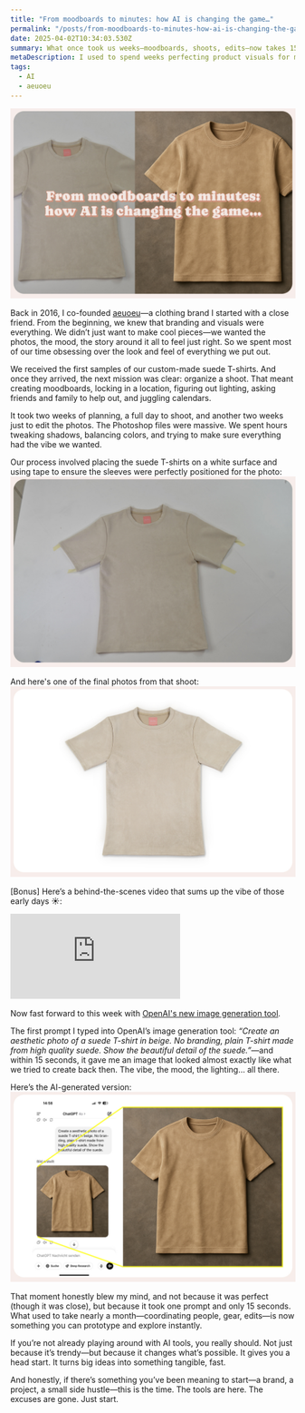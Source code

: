 ```yaml
---
title: "From moodboards to minutes: how AI is changing the game…"
permalink: "/posts/from-moodboards-to-minutes-how-ai-is-changing-the-game/"
date: 2025-04-02T10:34:03.530Z
summary: What once took us weeks—moodboards, shoots, edits—now takes 15 seconds with AI. It’s not just faster; it’s a whole new way of creating.
metaDescription: I used to spend weeks perfecting product visuals for my clothing brand. Now, with AI, I can generate near-identical images in seconds—and it’s changing everything.
tags:
  - AI
  - aeuoeu
---
```


![A side-by-side comparison of two beige suede T-shirts. The left side shows a real T-shirt laid flat on a light surface, while the right side displays a digitally rendered T-shirt on a textured brown background. Overlaid text reads: “From moodboards to minutes: how AI is changing the game…” in a retro-style pink and white font.](/src/assets/img/aeuoeu_ai_0.jpg "A side-by-side comparison of two beige suede T-shirts. The left side shows a real T-shirt laid flat on a light surface, while the right side displays a digitally rendered T-shirt on a textured brown background. Overlaid text reads: “From moodboards to minutes: how AI is changing the game…” in a retro-style pink and white font.")

Back in 2016, I co-founded [aeuoeu](https://aeuo.eu)—a clothing brand I started with a close friend. From the beginning, we knew that branding and visuals were everything. We didn’t just want to make cool pieces—we wanted the photos, the mood, the story around it all to feel just right. So we spent most of our time obsessing over the look and feel of everything we put out.

We received the first samples of our custom-made suede T-shirts. And once they arrived, the next mission was clear: organize a shoot. That meant creating moodboards, locking in a location, figuring out lighting, asking friends and family to help out, and juggling calendars.

It took two weeks of planning, a full day to shoot, and another two weeks just to edit the photos. The Photoshop files were massive. We spent hours tweaking shadows, balancing colors, and trying to make sure everything had the vibe we wanted.

Our process involved placing the suede T-shirts on a white surface and using tape to ensure the sleeves were perfectly positioned for the photo:
![A beige suede T-shirt laid flat on a light gray surface, with the sleeves lightly taped down. The shirt has a soft texture and a pink label inside the collar. The photo looks unedited.](/src/assets/img/aeuoeu_ai_1.jpg "A beige suede T-shirt laid flat on a light gray surface, with the sleeves lightly taped down. The shirt has a soft texture and a pink label inside the collar.")

And here's one of the final photos from that shoot:
![A beige suede T-shirt laid flat against a clean, bright white background with rounded frame edges. The shirt has a soft, velvety texture and a small pink tag inside the collar. The photo looks edited and professional, ready to be used for a webshop.](/src/assets/img/aeuoeu_ai_2.jpg "A beige suede T-shirt laid flat against a clean, bright white background with rounded frame edges. The shirt has a soft, velvety texture and a small pink tag inside the collar.")

[Bonus] Here’s a behind-the-scenes video that sums up the vibe of those early days ☀️:

<div class="video-responsive-wrapper">
  <iframe 
    src="https://youtube.com/embed/JQ_m--sShMc?si=DhoSNENkM3fwTgvS" 
    title="Behind the scenes of aeuoeu" 
    frameborder="0" 
    allow="accelerometer; autoplay; clipboard-write; encrypted-media; gyroscope; picture-in-picture; web-share" 
    referrerpolicy="strict-origin-when-cross-origin" 
    allowfullscreen
  ></iframe>
</div>

Now fast forward to this week with [OpenAI's new image generation tool](https://openai.com/index/introducing-4o-image-generation/).

The first prompt I typed into OpenAI’s image generation tool: _“Create an aesthetic photo of a suede T-shirt in beige. No branding, plain T-shirt made from high quality suede. Show the beautiful detail of the suede.”_—and within 15 seconds, it gave me an image that looked almost exactly like what we tried to create back then. The vibe, the mood, the lighting… all there.

Here’s the AI-generated version:
![A digital mockup of a suede beige T-shirt shown on a phone screenshot and a zoomed-in detail to the right. The phone interface displays a ChatGPT conversation where the user requested a photo-realistic suede T-shirt. Yellow lines visually connect the original prompt to the generated image, emphasizing the speed of AI-powered design.](/src/assets/img/aeuoeu_ai_3.jpg "A digital mockup of a suede beige T-shirt shown on a phone screenshot and a zoomed-in detail to the right. The phone interface displays a ChatGPT conversation where the user requested a photo-realistic suede T-shirt. Yellow lines visually connect the original prompt to the generated image, emphasizing the speed of AI-powered design.")

That moment honestly blew my mind, and not because it was perfect (though it was close), but because it took one prompt and only 15 seconds. What used to take nearly a month—coordinating people, gear, edits—is now something you can prototype and explore instantly.

If you’re not already playing around with AI tools, you really should. Not just because it’s trendy—but because it changes what’s possible. It gives you a head start. It turns big ideas into something tangible, fast.

And honestly, if there’s something you’ve been meaning to start—a brand, a project, a small side hustle—this is the time. The tools are here. The excuses are gone. Just start.